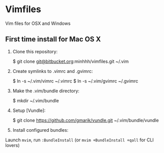 Vimfiles
========

Vim files for OSX and Windows


## First time install for Mac OS X
1. Clone this repository:

    $ git clone git@bitbucket.org:minhhh/vimfiles.git ~/.vim


2. Create symlinks to .vimrc and .gvimrc:

    $ ln -s ~/.vim/vimrc ~/.vimrc
    $ ln -s ~/.vim/gvimrc ~/.gvimrc


3. Make the .vim/bundle directory:

    $ mkdir ~/.vim/bundle


4. Setup [Vundle]:

    $ git clone https://github.com/gmarik/vundle.git ~/.vim/bundle/vundle


5. Install configured bundles:

Launch `mvim`, run `:BundleInstall` (or `mvim +BundleInstall +qall` for CLI lovers)

